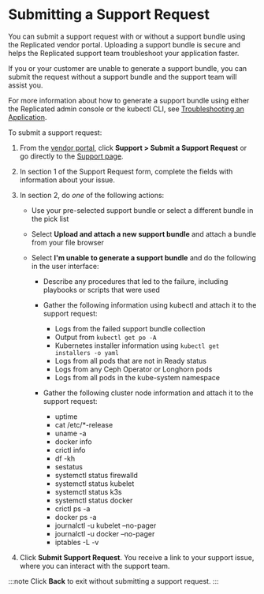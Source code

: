 # Submitting a Support Request

You can submit a support request with or without a support bundle using the Replicated vendor portal. Uploading a support bundle is secure and helps the Replicated support team troubleshoot your application faster.

If you or your customer are unable to generate a support bundle, you can submit the request without a support bundle and the support team will assist you.

For more information about how to generate a support bundle using either the Replicated admin console or the kubectl CLI, see [Troubleshooting an Application](https://docs.replicated.com/enterprise/troubleshooting-an-app).

To submit a support request:

1. From the [vendor portal](https://vendor.replicated.com), click **Support > Submit a Support Request** or go directly to the [Support page](https://vendor.replicated.com/support).

1. In section 1 of the Support Request form, complete the fields with information about your issue.

1. In section 2, do _one_ of the following actions:

    - Use your pre-selected support bundle or select a different bundle in the pick list
    - Select **Upload and attach a new support bundle** and attach a bundle from your file browser
    - Select **I'm unable to generate a support bundle** and do the following in the user interface:

      - Describe any procedures that led to the failure, including playbooks or scripts that were used

      - Gather the following information using kubectl and attach it to the support request:
        - Logs from the failed support bundle collection
        - Output from `kubectl get po -A`
        - Kubernetes installer information using `kubectl get installers -o yaml`
        - Logs from all pods that are not in Ready status
        - Logs from any Ceph Operator or Longhorn  pods
        - Logs from all pods in the kube-system namespace

      - Gather the following cluster node information and attach it to the support request:
        - uptime
        - cat /etc/*-release
        - uname -a
        - docker info
        - crictl info
        - df -kh
        - sestatus
        - systemctl status firewalld
        - systemctl status kubelet
        - systemctl status k3s
        - systemctl status docker
        - crictl ps -a
        - docker ps -a
        - journalctl -u kubelet –no-pager
        - journalctl -u docker –no-pager
        - iptables -L -v

1. Click **Submit Support Request**. You receive a link to your support issue, where you can interact with the support team.

  :::note
  Click **Back** to exit without submitting a support request.
  :::
